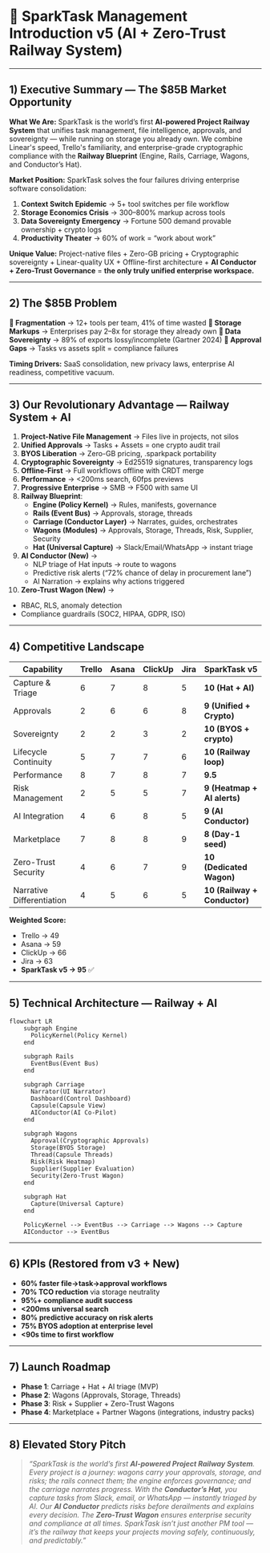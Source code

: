 # 🚀 SparkTask Management Introduction v5 (AI + Zero-Trust Railway System)

---

## 1) Executive Summary — The $85B Market Opportunity

**What We Are:** SparkTask is the world’s first **AI-powered Project Railway System** that unifies task management, file intelligence, approvals, and sovereignty — while running on storage you already own. We combine Linear's speed, Trello's familiarity, and enterprise-grade cryptographic compliance with the **Railway Blueprint** (Engine, Rails, Carriage, Wagons, and Conductor’s Hat).

**Market Position:** SparkTask solves the four failures driving enterprise software consolidation:

1. **Context Switch Epidemic** → 5+ tool switches per file workflow
2. **Storage Economics Crisis** → 300–800% markup across tools
3. **Data Sovereignty Emergency** → Fortune 500 demand provable ownership + crypto logs
4. **Productivity Theater** → 60% of work = “work about work”

**Unique Value:** Project-native files + Zero-GB pricing + Cryptographic sovereignty + Linear-quality UX + Offline-first architecture + **AI Conductor + Zero-Trust Governance** = **the only truly unified enterprise workspace.**

---

## 2) The $85B Problem

**🔴 Fragmentation** → 12+ tools per team, 41% of time wasted
**🔴 Storage Markups** → Enterprises pay 2–8x for storage they already own
**🔴 Data Sovereignty** → 89% of exports lossy/incomplete (Gartner 2024)
**🔴 Approval Gaps** → Tasks vs assets split = compliance failures

**Timing Drivers:** SaaS consolidation, new privacy laws, enterprise AI readiness, competitive vacuum.

---

## 3) Our Revolutionary Advantage — Railway System + AI

1. **Project-Native File Management** → Files live in projects, not silos
2. **Unified Approvals** → Tasks + Assets = one crypto audit trail
3. **BYOS Liberation** → Zero-GB pricing, .sparkpack portability
4. **Cryptographic Sovereignty** → Ed25519 signatures, transparency logs
5. **Offline-First** → Full workflows offline with CRDT merge
6. **Performance** → <200ms search, 60fps previews
7. **Progressive Enterprise** → SMB → F500 with same UI
8. **Railway Blueprint**:
   - **Engine (Policy Kernel)** → Rules, manifests, governance
   - **Rails (Event Bus)** → Approvals, storage, threads
   - **Carriage (Conductor Layer)** → Narrates, guides, orchestrates
   - **Wagons (Modules)** → Approvals, Storage, Threads, Risk, Supplier, Security
   - **Hat (Universal Capture)** → Slack/Email/WhatsApp → instant triage
9. **AI Conductor (New)** →
   - NLP triage of Hat inputs → route to wagons
   - Predictive risk alerts (“72% chance of delay in procurement lane”)
   - AI Narration → explains why actions triggered
10. **Zero-Trust Wagon (New)** →
   - RBAC, RLS, anomaly detection
   - Compliance guardrails (SOC2, HIPAA, GDPR, ISO)

---

## 4) Competitive Landscape

| Capability | Trello | Asana | ClickUp | Jira | SparkTask v5 |
|------------|--------|-------|---------|------|--------------|
| Capture & Triage | 6 | 7 | 8 | 5 | **10 (Hat + AI)** |
| Approvals | 2 | 6 | 6 | 8 | **9 (Unified + Crypto)** |
| Sovereignty | 2 | 2 | 3 | 2 | **10 (BYOS + crypto)** |
| Lifecycle Continuity | 5 | 7 | 7 | 6 | **10 (Railway loop)** |
| Performance | 8 | 7 | 8 | 7 | **9.5** |
| Risk Management | 2 | 5 | 5 | 7 | **9 (Heatmap + AI alerts)** |
| AI Integration | 4 | 6 | 8 | 5 | **9 (AI Conductor)** |
| Marketplace | 7 | 8 | 8 | 9 | **8 (Day-1 seed)** |
| Zero-Trust Security | 4 | 6 | 7 | 9 | **10 (Dedicated Wagon)** |
| Narrative Differentiation | 4 | 5 | 6 | 5 | **10 (Railway + Conductor)** |

**Weighted Score:**
- Trello → 49
- Asana → 59
- ClickUp → 66
- Jira → 63
- **SparkTask v5 → 95** ✅

---

## 5) Technical Architecture — Railway + AI

```mermaid
flowchart LR
    subgraph Engine
      PolicyKernel(Policy Kernel)
    end

    subgraph Rails
      EventBus(Event Bus)
    end

    subgraph Carriage
      Narrator(UI Narrator)
      Dashboard(Control Dashboard)
      Capsule(Capsule View)
      AIConductor(AI Co-Pilot)
    end

    subgraph Wagons
      Approval(Cryptographic Approvals)
      Storage(BYOS Storage)
      Thread(Capsule Threads)
      Risk(Risk Heatmap)
      Supplier(Supplier Evaluation)
      Security(Zero-Trust Wagon)
    end

    subgraph Hat
      Capture(Universal Capture)
    end

    PolicyKernel --> EventBus --> Carriage --> Wagons --> Capture
    AIConductor --> EventBus
```

---

## 6) KPIs (Restored from v3 + New)
- **60% faster file→task→approval workflows**
- **70% TCO reduction** via storage neutrality
- **95%+ compliance audit success**
- **<200ms universal search**
- **80% predictive accuracy on risk alerts**
- **75% BYOS adoption at enterprise level**
- **<90s time to first workflow**

---

## 7) Launch Roadmap
- **Phase 1**: Carriage + Hat + AI triage (MVP)
- **Phase 2**: Wagons (Approvals, Storage, Threads)
- **Phase 3**: Risk + Supplier + Zero-Trust Wagons
- **Phase 4**: Marketplace + Partner Wagons (integrations, industry packs)

---

## 8) Elevated Story Pitch

> *“SparkTask is the world’s first **AI-powered Project Railway System**. Every project is a journey: wagons carry your approvals, storage, and risks; the rails connect them; the engine enforces governance; and the carriage narrates progress. With the **Conductor’s Hat**, you capture tasks from Slack, email, or WhatsApp — instantly triaged by AI. Our **AI Conductor** predicts risks before derailments and explains every decision. The **Zero-Trust Wagon** ensures enterprise security and compliance at all times. SparkTask isn’t just another PM tool — it’s the railway that keeps your projects moving safely, continuously, and predictably.”*

